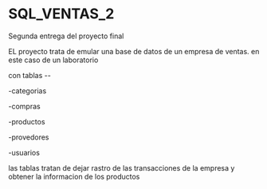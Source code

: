 # SQL_VENTAS_2
Segunda entrega del proyecto final

EL proyecto trata de emular una base de datos de un empresa de ventas.
en este caso de un laboratorio

con tablas --

-categorias

-compras

-productos

-provedores

-usuarios

las tablas tratan de dejar rastro de las transacciones de la empresa y obtener la informacion de los productos
